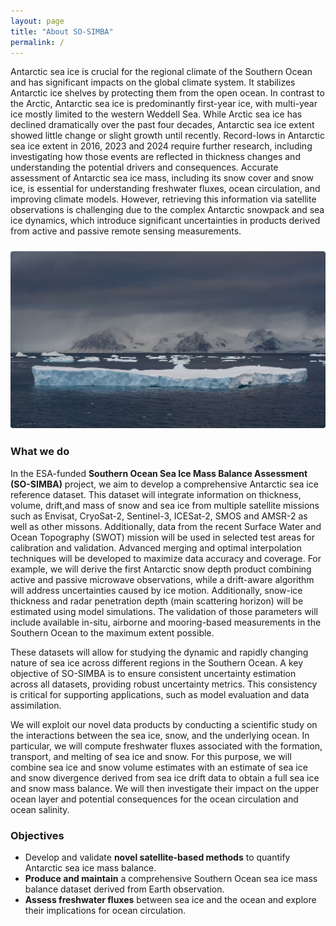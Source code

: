 ```yaml
---
layout: page
title: "About SO-SIMBA"
permalink: /
---
```


Antarctic sea ice is crucial for the regional climate of the Southern Ocean and has significant impacts on the global climate system. It stabilizes Antarctic ice shelves by protecting them from the open ocean. In contrast to the Arctic, Antarctic sea ice is predominantly first-year ice, with multi-year ice mostly limited to the western Weddell Sea. While Arctic sea ice has declined dramatically over the past four decades, Antarctic sea ice extent showed little change or slight growth until recently. Record-lows in Antarctic sea ice extent in 2016, 2023 and 2024 require further research, including investigating how those events are reflected in thickness changes and understanding the potential drivers and consequences. Accurate assessment of Antarctic sea ice mass, including its snow cover and snow ice, is essential for understanding freshwater fluxes, ocean circulation, and improving climate models. However, retrieving this information via satellite observations is challenging due to the complex Antarctic snowpack and sea ice dynamics, which introduce significant uncertainties in products derived from active and passive remote sensing measurements.

<div style="text-align:center; margin-top: 1.5rem; margin-bottom: 1.5rem;">
  <img src="/assets/img/antarctic_seaice.jpg" 
       alt="Antarctic sea ice" 
       style="max-width:100%; height:auto; border-radius:4px;">
</div>

### What we do
In the ESA-funded **Southern Ocean Sea Ice Mass Balance Assessment (SO-SIMBA)** project, we aim to develop a comprehensive Antarctic sea ice reference dataset. This dataset will integrate information on thickness, volume, drift,and mass of snow and sea ice from multiple satellite missions such as Envisat, CryoSat-2, Sentinel-3, ICESat-2, SMOS and AMSR-2 as well as other missons. Additionally, data from the recent Surface Water and Ocean Topography (SWOT) mission will be used in selected test areas for calibration and validation. Advanced merging and optimal interpolation techniques will be developed to maximize data accuracy and coverage. For example, we will derive the first Antarctic snow depth product combining active and passive microwave observations, while a drift-aware algorithm will address uncertainties caused by ice motion. Additionally, snow-ice thickness and radar penetration depth (main scattering horizon) will be estimated using model simulations. The validation of those parameters will include available in-situ, airborne and mooring-based measurements in the Southern Ocean to the maximum extent possible.

These datasets will allow for studying the dynamic and rapidly changing nature of sea ice across different regions in the Southern Ocean. A key objective of SO-SIMBA is to ensure consistent uncertainty estimation across all datasets, providing robust uncertainty metrics. This consistency is critical for supporting applications, such as model evaluation and data assimilation.

We will exploit our novel data products by conducting a scientific study on the interactions between the sea ice, snow, and the underlying ocean. In particular, we will compute freshwater fluxes associated with the formation, transport, and melting of sea ice and snow. For this purpose, we will combine sea ice and snow volume estimates with an estimate of sea ice and snow divergence derived from sea ice drift data to obtain a full sea ice and snow mass balance. We will then investigate their impact on the upper ocean layer and potential consequences for the ocean circulation and ocean salinity.

### Objectives
- Develop and validate **novel satellite-based methods** to quantify Antarctic sea ice mass balance.
- **Produce and maintain** a comprehensive Southern Ocean sea ice mass balance dataset derived from Earth observation.
- **Assess freshwater fluxes** between sea ice and the ocean and explore their implications for ocean circulation.
